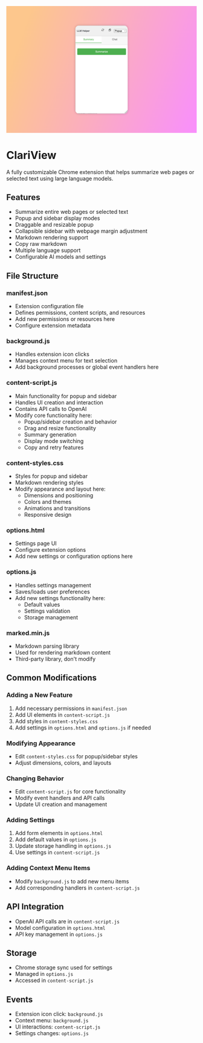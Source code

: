 ![](./screenshot.png)

# ClariView

A fully customizable Chrome extension that helps summarize web pages or selected text using large language models.


## Features

- Summarize entire web pages or selected text
- Popup and sidebar display modes
- Draggable and resizable popup
- Collapsible sidebar with webpage margin adjustment
- Markdown rendering support
- Copy raw markdown
- Multiple language support
- Configurable AI models and settings

## File Structure

### manifest.json
- Extension configuration file
- Defines permissions, content scripts, and resources
- Add new permissions or resources here
- Configure extension metadata

### background.js
- Handles extension icon clicks
- Manages context menu for text selection
- Add background processes or global event handlers here

### content-script.js
- Main functionality for popup and sidebar
- Handles UI creation and interaction
- Contains API calls to OpenAI
- Modify core functionality here:
  - Popup/sidebar creation and behavior
  - Drag and resize functionality
  - Summary generation
  - Display mode switching
  - Copy and retry features

### content-styles.css
- Styles for popup and sidebar
- Markdown rendering styles
- Modify appearance and layout here:
  - Dimensions and positioning
  - Colors and themes
  - Animations and transitions
  - Responsive design

### options.html
- Settings page UI
- Configure extension options
- Add new settings or configuration options here

### options.js
- Handles settings management
- Saves/loads user preferences
- Add new settings functionality here:
  - Default values
  - Settings validation
  - Storage management

### marked.min.js
- Markdown parsing library
- Used for rendering markdown content
- Third-party library, don't modify

## Common Modifications

### Adding a New Feature
1. Add necessary permissions in `manifest.json`
2. Add UI elements in `content-script.js`
3. Add styles in `content-styles.css`
4. Add settings in `options.html` and `options.js` if needed

### Modifying Appearance
- Edit `content-styles.css` for popup/sidebar styles
- Adjust dimensions, colors, and layouts

### Changing Behavior
- Edit `content-script.js` for core functionality
- Modify event handlers and API calls
- Update UI creation and management

### Adding Settings
1. Add form elements in `options.html`
2. Add default values in `options.js`
3. Update storage handling in `options.js`
4. Use settings in `content-script.js`

### Adding Context Menu Items
- Modify `background.js` to add new menu items
- Add corresponding handlers in `content-script.js`

## API Integration
- OpenAI API calls are in `content-script.js`
- Model configuration in `options.html`
- API key management in `options.js`

## Storage
- Chrome storage sync used for settings
- Managed in `options.js`
- Accessed in `content-script.js`

## Events
- Extension icon click: `background.js`
- Context menu: `background.js`
- UI interactions: `content-script.js`
- Settings changes: `options.js` 